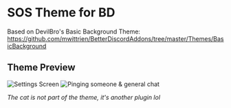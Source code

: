 # SOS Theme for BD

Based on DevilBro's Basic Background Theme: https://github.com/mwittrien/BetterDiscordAddons/tree/master/Themes/BasicBackground

## Theme Preview
![Settings Screen](https://a.pomf.cat/garbqk.PNG)
![Pinging someone & general chat](https://a.pomf.cat/rltogw.PNG)

*The cat is not part of the theme, it's another plugin lol*
